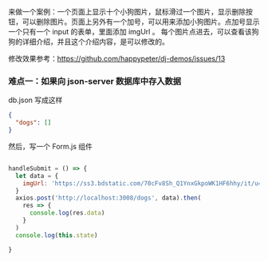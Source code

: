 来做一个案例：一个页面上显示十个小狗图片，鼠标滑过一个图片，显示删除按钮，可以删除图片。页面上另外有一个加号，可以用来添加小狗图片。点加号显示一个只有一个 input 的表单，里面添加 imgUrl 。
每个图片点进去，可以查看该狗狗的详细介绍，并且这个介绍内容，是可以修改的。

修改效果参考：https://github.com/happypeter/dj-demos/issues/13


### 难点一：如果向 json-server 数据库中存入数据

db.json 写成这样

```json
{
  "dogs": []
}
```


然后，写一个 Form.js 组件


```js

handleSubmit = () => {
  let data = {
    imgUrl: 'https://ss3.bdstatic.com/70cFv8Sh_Q1YnxGkpoWK1HF6hhy/it/u=734972231,2892744574&fm=27&gp=0.jpg'
  }
  axios.post('http://localhost:3008/dogs', data).then(
    res => {
      console.log(res.data)
    }
  )
  console.log(this.state)

}
```



```
